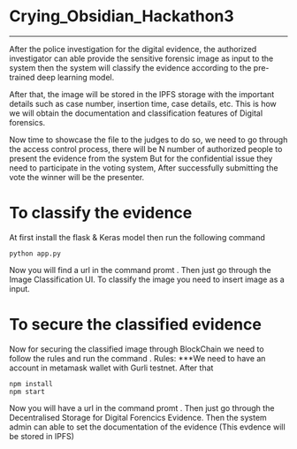 # Crying_Obsidian_Hackathon3
---
After the police investigation for the digital evidence, the authorized investigator can able provide the sensitive forensic image as input to the system then the system will classify the evidence according to the pre-trained deep learning model.

After that, the image will be stored in the IPFS storage with the important details such as case number, insertion time, case details, etc. This is how we will obtain the documentation and classification features of Digital forensics.
 
Now time to showcase the file to the judges to do so, we need to go through the access control process, there will be N number of authorized people to present the evidence from the system But for the confidential issue they need to participate in the voting system, After successfully submitting the vote the winner will be the presenter.


# To classify the evidence

At first install the flask & Keras model then run the following command
```
python app.py
```
Now you will find a url in the command promt . Then just go through the Image Classification UI. To classify the image you need to insert image as a input.


# To secure the classified evidence
Now for securing the classified image through BlockChain we need to follow the rules and run the command .
Rules:
***We need to have an account in metamask wallet with Gurli testnet. After that 

```npm init
npm install
npm start
```

Now you will have a url in the command promt . Then just go through the Decentralised Storage for Digital Forencics Evidence.
Then the system admin can able to set the documentation of the evidence (This evdence will be stored in IPFS)
